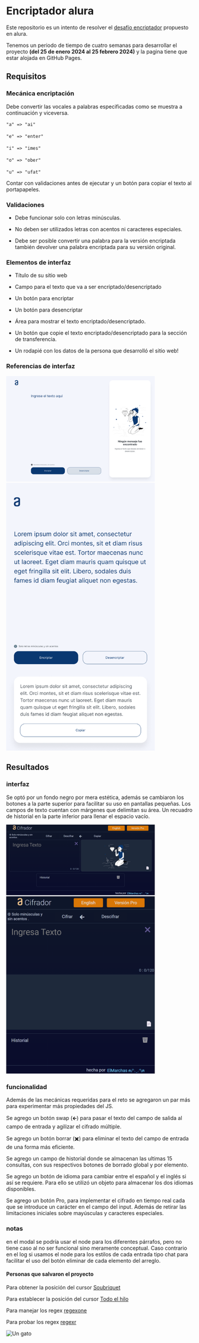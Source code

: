 # Encriptador alura  

Este repositorio es un intento de resolver el [desafío encriptador](https://www.aluracursos.com/challenges/challenge-one-logica/sprint01-construye-un-encriptador-texto-con-javascript) propuesto en alura. 

Tenemos un periodo de tiempo de cuatro semanas para desarrollar el proyecto **(del 25 de enero 2024 al 25 febrero 2024)** y la pagina tiene que estar alojada en GitHub Pages. 

## Requisitos 
### Mecánica encriptación 

Debe convertir las vocales a palabras especificadas como se muestra a continuación y viceversa. 

``` 
"a" => "ai" 

"e" => "enter" 

"i" => "imes" 

"o" => "ober" 

"u" => "ufat" 
``` 

Contar con validaciones antes de ejecutar y un botón para copiar el texto al portapapeles. 

### Validaciones 

- Debe funcionar solo con letras minúsculas. 

- No deben ser utilizados letras con acentos ni caracteres especiales. 

- Debe ser posible convertir una palabra para la versión encriptada también devolver una palabra encriptada para su versión original. 

### Elementos de interfaz 

- Título de su sitio web 

- Campo para el texto que va a ser encriptado/desencriptado 

- Un botón para encriptar 

- Un botón para desencriptar 

- Área para mostrar el texto encriptado/desencriptado. 

- Un botón que copie el texto encriptado/desencriptado para la sección de transferencia. 

- Un rodapié con los datos de la persona que desarrolló el sitio web! 

### Referencias de interfaz 

<img src="./assets/images/Desktop.png" alt="Versión Escritorio" width="400"> 

<img src="./assets/images/Mobile.png" alt="Versión móvil" width="400"> 

## Resultados 
### interfaz 

Se optó por un fondo negro por mera estética, además se cambiaron los botones a la parte superior para facilitar su uso en pantallas pequeñas. Los campos de texto cuentan con márgenes que delimitan su área. Un recuadro de historial en la parte inferior para llenar el espacio vacío. 

<img src="./assets/images/R-Desktop.png" alt="Resultado Versión Escritorio" width="400"> 

<img src="./assets/images/R-Mobile.png" alt="Resultado Versión móvil" width="400"> 

### funcionalidad 

Además de las mecánicas requeridas para el reto se agregaron un par más para experimentar más propiedades del JS. 

Se agrego un botón swap (🡰) para pasar el texto del campo de salida al campo de entrada y agilizar el cifrado múltiple. 

Se agrego un botón borrar (✖️) para eliminar el texto del campo de entrada de una forma más eficiente. 

Se agrego un campo de historial donde se almacenan las ultimas 15 consultas, con sus respectivos botones de borrado global y por elemento. 

Se agrego un botón de idioma para cambiar entre el español y el inglés si así se requiere. Para ello se utilizó un objeto para almacenar los dos idiomas disponibles. 

Se agrego un botón Pro, para implementar el cifrado en tiempo real cada que se introduce un carácter en el campo del input. Además de retirar las limitaciones iniciales sobre mayúsculas y caracteres especiales. 

### notas 

en el modal se podría usar el node para los diferentes párrafos, pero no tiene caso al no ser funcional sino meramente conceptual. Caso contrario en el log si usamos el node para los estilos de cada entrada tipo chat para facilitar el uso del botón eliminar de cada elemento del arreglo. 

#### Personas que salvaron el proyecto 

Para obtener la posición del cursor [Soubriquet](https://stackoverflow.com/a/54333903) 

Para establecer la posición del cursor [Todo el hilo](https://stackoverflow.com/questions/36869503/set-caret-position-in-contenteditable-div-that-has-children) 

Para manejar los regex [regexone](https://regexone.com/) 

Para probar los regex [regexr](https://regexr.com/3g3qf) 

<img src="https://myoctocat.com/assets/images/base-octocat.svg"  alt="Un gato" width="80"> 